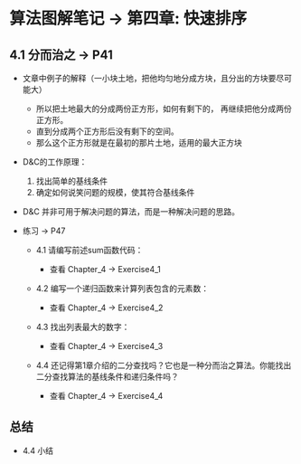 # 算法图解笔记 -> 第四章: 快速排序

## 4.1 分而治之 -> P41
   - 文章中例子的解释（一小块土地，把他均匀地分成方块，且分出的方块要尽可能大）
       - 所以把土地最大的分成两份正方形，如何有剩下的， 再继续把他分成两份正方形。 
       - 直到分成两个正方形后没有剩下的空间。
       - 那么这个正方形就是在最初的那片土地，适用的最大正方块
   

   - D&C的工作原理：
       1. 找出简单的基线条件
       2. 确定如何说笑问题的规模，使其符合基线条件
   
   - D&C 并非可用于解决问题的算法，而是一种解决问题的思路。
   

   - 练习 -> P47
        - 4.1 请编写前述sum函数代码：
            - 查看 Chapter_4 -> Exercise4_1
                 
        - 4.2 编写一个递归函数来计算列表包含的元素数：
            - 查看 Chapter_4 -> Exercise4_2

        - 4.3 找出列表最大的数字：
            - 查看 Chapter_4 -> Exercise4_3
      
        - 4.4 还记得第1章介绍的二分查找吗？它也是一种分而治之算法。你能找出二分查找算法的基线条件和递归条件吗？
            - 查看 Chapter_4 -> Exercise4_4
      
## 总结
   - 4.4 小结

